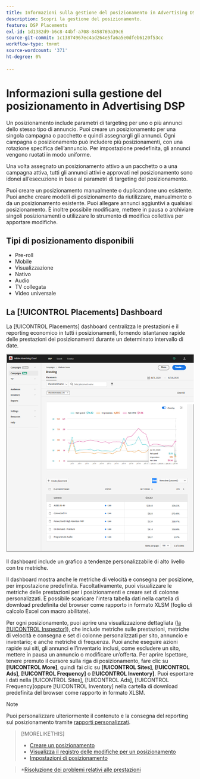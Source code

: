 ```yaml
---
title: Informazioni sulla gestione del posizionamento in Advertising DSP
description: Scopri la gestione del posizionamento.
feature: DSP Placements
exl-id: 1d1382d9-b6c8-44bf-a708-8458769a39c6
source-git-commit: 1c13874967ec4ad264e5fa6a5e0dfeb6120f53cc
workflow-type: tm+mt
source-wordcount: '371'
ht-degree: 0%

---
```


# Informazioni sulla gestione del posizionamento in Advertising DSP

Un posizionamento include parametri di targeting per uno o più annunci dello stesso tipo di annuncio. Puoi creare un posizionamento per una singola campagna o pacchetto e quindi assegnargli gli annunci. Ogni campagna o posizionamento può includere più posizionamenti, con una rotazione specifica dell’annuncio. Per impostazione predefinita, gli annunci vengono ruotati in modo uniforme.

Una volta assegnato un posizionamento attivo a un pacchetto o a una campagna attiva, tutti gli annunci attivi e approvati nel posizionamento sono idonei all’esecuzione in base ai parametri di targeting del posizionamento.

Puoi creare un posizionamento manualmente o duplicandone uno esistente. Puoi anche creare modelli di posizionamento da riutilizzare, manualmente o da un posizionamento esistente. Puoi allegare annunci aggiuntivi a qualsiasi posizionamento. È inoltre possibile modificare, mettere in pausa o archiviare singoli posizionamenti o utilizzare lo strumento di modifica collettiva per apportare modifiche.

## Tipi di posizionamento disponibili

* Pre-roll
* Mobile
* Visualizzazione
* Nativo
* Audio
* TV collegata
* Video universale

## La [!UICONTROL Placements] Dashboard

La [!UICONTROL Placements] dashboard centralizza le prestazioni e il reporting economico in tutti i posizionamenti, fornendo istantanee rapide delle prestazioni dei posizionamenti durante un determinato intervallo di date.

![Dashboard dei posizionamenti](/help/dsp/assets/placement-dashboard.png)

Il dashboard include un grafico a tendenze personalizzabile di alto livello con tre metriche.

Il dashboard mostra anche le metriche di velocità e consegna per posizione, per impostazione predefinita. Facoltativamente, puoi visualizzare le metriche delle prestazioni per i posizionamenti e creare set di colonne personalizzati. È possibile scaricare l&#39;intera tabella dati nella cartella di download predefinita del browser come rapporto in formato XLSM (foglio di calcolo Excel con macro abilitate).

Per ogni posizionamento, puoi aprire una visualizzazione dettagliata ([la [!UICONTROL Inspector]](/help/dsp/campaign-management/reports/campaign-reports-about.md)), che include metriche sulle prestazioni, metriche di velocità e consegna e set di colonne personalizzati per sito, annuncio e inventario; e anche metriche di frequenza. Puoi anche eseguire azioni rapide sui siti, gli annunci e l’inventario inclusi, come escludere un sito, mettere in pausa un annuncio o modificare un’offerta. Per aprire Ispettore, tenere premuto il cursore sulla riga di posizionamento, fare clic su **[!UICONTROL More]**, quindi fai clic su **[!UICONTROL Sites]**, **[!UICONTROL Ads]**, **[!UICONTROL Frequency]** o **[!UICONTROL Inventory]**. Puoi esportare i dati nella [!UICONTROL Sites], [!UICONTROL Ads], [!UICONTROL Frequency]oppure [!UICONTROL Inventory]  nella cartella di download predefinita del browser come rapporto in formato XLSM.

>[!NOTE]
>
>Puoi personalizzare ulteriormente il contenuto e la consegna del reporting sul posizionamento tramite [rapporti personalizzati](/help/dsp/reports/report-about.md).

>[!MORELIKETHIS]
>
>* [Creare un posizionamento](placement-create.md)
>* [Visualizza il registro delle modifiche per un posizionamento](placement-change-log.md)
>* [Impostazioni di posizionamento](placement-settings.md)

   >*[Risoluzione dei problemi relativi alle prestazioni](/help/dsp/optimization/troubleshooting-performance.md)

